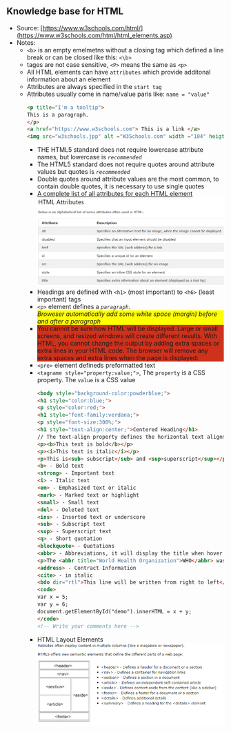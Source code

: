 ## Knowledge base for HTML
* Source: [https://www.w3schools.com/html/](https://www.w3schools.com/html/html_elements.asp)
* Notes:
  - `<b>` is an empty emelmetns without a closing tag which defined a line break or can be closed like this: `<\b>`
  - tages are not case sensitive, `<P>` means the same as `<p>`
  - All HTML elements can have `attributes` which provide additonal information about an element
  - Attributes are always specified in the `start tag`
  - Attributes usually come in name/value paris like: `name = "value"`
    ```html
    <p title="I'm a tooltip">
    This is a paragraph.
    </p>
    <a href="https://www.w3schools.com"> This is a link </a> 
    <img src="w3schools.jpp" alt ="W3Schools.com" width ="104" heigth="142">
    
    ```
    - THE HTML5 standard does not require lowercase attribute names, but lowercase is _`recommended`_
    - The HTML5 standard does not require quotes around attribute values but quotes is _`recommended`_
    - Double quotes around attribute values are the most common, to contain double quotes, it is necessary to use single quotes 
    - [A complete list of all attributes for each HTML element](https://www.w3schools.com/tags/ref_attributes.asp)
     ![HTML attributes](assets\img\2017-03-04-21-34-12.png)
    - Headings are defined with `<h1>` (most important) to `<h6>` (least important) tags
    - `<p>` element defines a _`paragraph`_. <div style="background-color:yellow">_Broweser automatically add some white space (margin) before and after a paragraph_ </div>
    - <div style="background-color:#ce311c">You cannot be sure how HTML will be displayed. Large or small screens, and resized windows will create different results. With HTML, you cannot change the output by adding extra spaces or extra lines in your HTML code. The browser will remove any extra spaces and extra lines when the page is displayed:</div>
    - `<pre>` element defineds preformatted text
    - `<tagname style="property:value;">`, The `property` is a CSS property. The `value` is a CSS value
      ```html
      <body style="background-color:powderblue;">
      <h1 style="color:blue;">
      <p style="color:red;">
      <h1 style="font-family:verdana;">
      <p style="font-size:300%;">
      <h1 style="text-align:center;">Centered Heading</h1>
      // The text-align property defines the horizontal text alignment for an HTML element:
      <p><b>This text is bold</b></p>
      <p><i>This text is italic</i></p>
      <p>This is<sub> subscript</sub> and <sup>superscript</sup></p>
      <b> - Bold text
      <strong> - Important text
      <i> - Italic text
      <em> - Emphasized text or italic 
      <mark> - Marked text or highlight
      <small> - Small text
      <del> - Deleted text
      <ins> - Inserted text or underscore
      <sub> - Subscript text
      <sup> - Superscript text
      <q> - Short quotation
      <blockquote> - Quotations
      <abbr> - Abbreviations, it will display the title when hover over it
      <p>The <abbr title="World Health Organization">WHO</abbr> was founded in 1948.</p>
      <address> - Contract Information
      <cite> - in italic
      <bdo dir="rtl">This line will be written from right to left</bdo>
      <code>
      var x = 5;
      var y = 6;
      document.getElementById("demo").innerHTML = x + y;
      </code>
      <!-- Write your comments here -->      
      ```
    - HTML Layout Elements
      ![](assets\img\2017-03-04-22-50-10.png)

